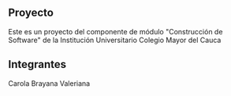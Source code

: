 ## Proyecto 
Este es un proyecto del componente de módulo "Construcción de Software" de la Institución Universitario Colegio Mayor del Cauca

## Integrantes 
Carola
Brayana
Valeriana